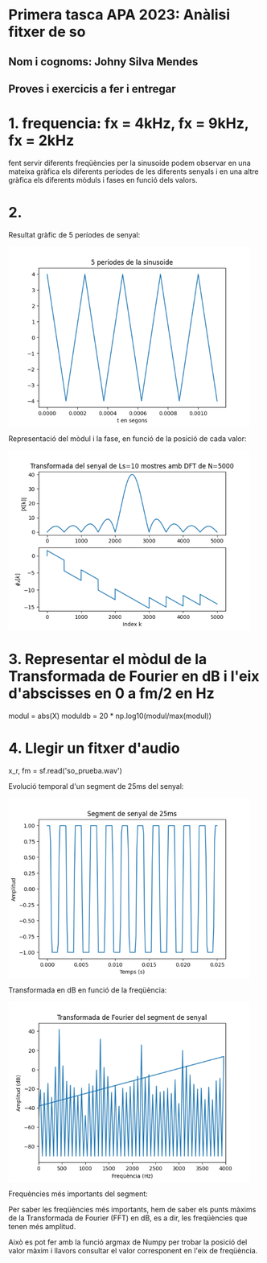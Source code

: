 Primera tasca APA 2023: Anàlisi fitxer de so
============================================

## Nom i cognoms: Johny Silva Mendes

Proves i exercicis a fer i entregar
-----------------------------------
# 1.  frequencia: fx = 4kHz, fx = 9kHz, fx = 2kHz 

fent servir diferents freqüències per la sinusoide podem observar en una mateixa gràfica els diferents períodes de les diferents senyals i en una altre gràfica els diferents mòduls i fases en funció dels valors. 

# 2.
Resultat gràfic de 5 períodes de senyal: 

<img src="img/sinusoide2.png" width="480" align="center">

Representació del mòdul i la fase, en funció de la posició de cada valor: 

<img src="img/TF2.png" width="480" align="center">

# 3. Representar el mòdul de la Transformada de Fourier en dB i l'eix d'abscisses en 0 a fm/2 en Hz

modul = abs(X) 
moduldb = 20 * np.log10(modul/max(modul))


# 4. Llegir un fitxer d'audio

x_r, fm = sf.read('so_prueba.wav')

 Evolució temporal d'un segment de 25ms del senyal: 

 <img src="img/25ms senyal.png" width="480" align="center">

 Transformada en dB en funció de la freqüència:

<img src="img/Transformada.png" width="480" align="center">

Frequències més importants del segment: 

Per saber les freqüències més importants, hem de saber els punts màxims de la Transformada de Fourier (FFT) en dB, es a dir, les freqüències que tenen més amplitud.

Això es pot fer amb la funció argmax de Numpy per trobar la posició del valor màxim i llavors consultar el valor corresponent en l'eix de freqüència.